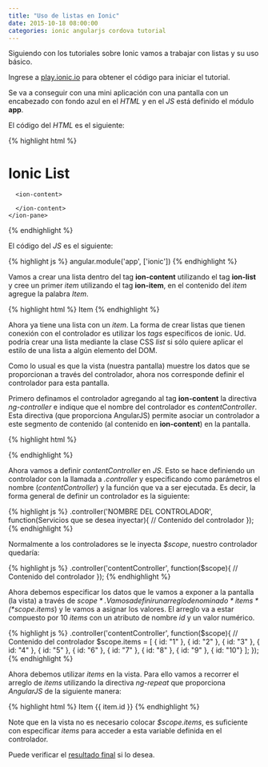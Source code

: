 ```yaml
---
title: "Uso de listas en Ionic"
date: 2015-10-18 08:00:00
categories: ionic angularjs cordova tutorial
---
```

Siguiendo con los tutoriales sobre Ionic vamos a trabajar con listas y su uso básico.

Ingrese a [play.ionic.io][1] para obtener el código para iniciar el tutorial.

Se va a conseguir con una mini aplicación con una pantalla con un encabezado con fondo azul en el *HTML* y en el *JS* está definido el módulo __app__.

El código del *HTML* es el siguiente:

{% highlight html %}
<!DOCTYPE html>
<html>
  <head>
    <meta charset="utf-8">
    <meta name="viewport" content="initial-scale=1, maximum-scale=1, user-scalable=no, width=device-width">
    <link href="https://code.ionicframework.com/1.0.0/css/ionic.min.css" rel="stylesheet">
    <script src="https://code.ionicframework.com/1.0.0/js/ionic.bundle.js"></script>
  </head>
  <body ng-app="app">
    <ion-pane>
      <ion-header-bar class="bar-positive">
        <div class="buttons">
          <h1 class="title">Ionic List</h1>
        </div>
      </ion-header-bar>
    
      <ion-content>
        
      </ion-content>
    </ion-pane>
  </body>
</html>
{% endhighlight %}

El código del *JS* es el siguiente:

{% highlight js %}
angular.module('app', ['ionic'])
{% endhighlight %}

Vamos a crear una lista dentro del tag __ion-content__ utilizando el tag __ion-list__ y cree un primer *item* utilizando el tag __ion-item__, en el contenido del *item* agregue la palabra *Item*.

{% highlight html %}
<ion-content>
  <ion-list>
  	<ion-item>
  		Item
  	</ion-item>
	</ion-list>
</ion-content>
{% endhighlight %}

Ahora ya tiene una lista con un *item*. La forma de crear listas que tienen conexión con el controlador es utilizar los *tags* específicos de ionic. Ud. podría crear una lista mediante la clase CSS *list* si sólo quiere aplicar el estilo de una lista a algún elemento del DOM.

Como lo usual es que la vista (nuestra pantalla) muestre los datos que se proporcionan a través del controlador, ahora nos corresponde definir el controlador para esta pantalla.

Primero definamos el controlador agregando al tag __ion-content__ la directiva *ng-controller* e indique que el nombre del controlador es *contentController*. Esta directiva (que proporciona AngularJS) permite asociar un controlador a este segmento de contenido (al contenido en __ion-content__) en la pantalla.

{% highlight html %}
<ion-content ng-controller="contentController">

</ion-content>
{% endhighlight %}

Ahora vamos a definir *contentController* en *JS*. Esto se hace definiendo un controlador con la llamada a *.controller* y especificando como parámetros el nombre (*contentController*) y la función que va a ser ejecutada. Es decir, la forma general de definir un controlador es la siguiente:

{% highlight js %}
.controller('NOMBRE DEL CONTROLADOR', function(Servicios que se desea inyectar){
	// Contenido del controlador
});
{% endhighlight %}

Normalmente a los controladores se le inyecta *$scope*, nuestro controlador quedaría:

{% highlight js %}
.controller('contentController', function($scope){
	// Contenido del controlador
});
{% endhighlight %}

Ahora debemos especificar los datos que le vamos a exponer a la pantalla (la vista) a través de *$scope*. Vamos a definir un arreglo denominado *items* (*$scope.items*) y le vamos a asignar los valores. El arreglo va a estar compuesto por 10 *items* con un atributo de nombre *id* y un valor numérico.

{% highlight js %}
.controller('contentController', function($scope){
	// Contenido del controlador
	$scope.items = [
		{ id: "1" },
		{ id: "2" },
		{ id: "3" },
		{ id: "4" },
		{ id: "5" },
		{ id: "6" },
		{ id: "7" },
		{ id: "8" },
		{ id: "9" },
		{ id: "10"}
	];
});
{% endhighlight %}

Ahora debemos utilizar *items* en la vista. Para ello vamos a recorrer el arreglo de *items* utilizando la directiva *ng-repeat* que proporciona *AngularJS* de la siguiente manera:

{% highlight html %}
<ion-item ng-repeat="item in items">
	Item {{ item.id }}
</ion-item>
{% endhighlight %}

Note que en la vista no es necesario colocar *$scope.items*, es suficiente con especificar *items* para acceder a esta variable definida en el controlador.

Puede verificar el [resultado final][2] si lo desea.

[1]: http://play.ionic.io/app/d5fde9db2473 "Primer paso - Base de inicio" 
[2]: http://play.ionic.io/app/ba2ef3020ef6 "Resultado del tutorial" 








